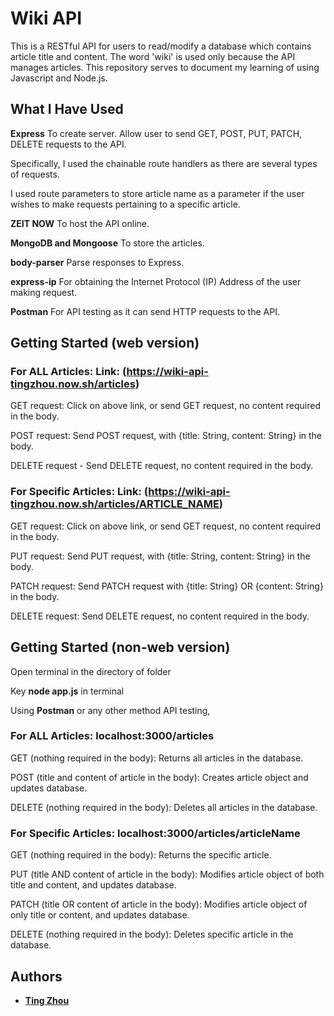 # Wiki API
This is a RESTful API for users to read/modify a database which contains article title and content. The word 'wiki' is used only because the API manages articles.
This repository serves to document my learning of using Javascript and Node.js.


## What I Have Used

**Express**
To create server.
Allow user to send GET, POST, PUT, PATCH, DELETE requests to the API.

Specifically, I used the chainable route handlers as there are several types of requests.

I used route parameters to store article name as a parameter if the user wishes to make requests pertaining to a specific article.

**ZEIT NOW**
To host the API online.

**MongoDB and Mongoose**
To store the articles.

**body-parser**
Parse responses to Express.

**express-ip**
For obtaining the Internet Protocol (IP) Address of the user making request.

**Postman**
For API testing as it can send HTTP requests to the API.


## Getting Started (web version)
### For ALL Articles: Link: (https://wiki-api-tingzhou.now.sh/articles)
GET request: Click on above link, or send GET request, no content required in the body.


POST request: Send POST request, with {title: String, content: String} in the body.


DELETE request - Send DELETE request, no content required in the body.

### For Specific Articles: Link: (https://wiki-api-tingzhou.now.sh/articles/ARTICLE_NAME)
GET request: Click on above link, or send GET request, no content required in the body.

PUT request: Send PUT request, with {title: String, content: String} in the body.

PATCH request: Send PATCH request with {title: String} OR {content: String} in the body.

DELETE request: Send DELETE request, no content required in the body.


## Getting Started (non-web version)
Open terminal in the directory of folder

Key **node app.js** in terminal

Using **Postman** or any other method API testing,


### For ALL Articles: localhost:3000/articles

GET (nothing required in the body): Returns all articles in the database.

POST (title and content of article in the body): Creates article object and updates database.

DELETE (nothing required in the body): Deletes all articles in the database.


### For Specific Articles: localhost:3000/articles/articleName

GET (nothing required in the body): Returns the specific article.

PUT (title AND content of article in the body): Modifies article object of both title and content, and updates database.

PATCH (title OR content of article in the body): Modifies article object of only title or content, and updates database.

DELETE (nothing required in the body): Deletes specific article in the database.

## Authors

* **[Ting Zhou](https://github.com/tingzhouu)**
